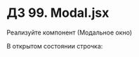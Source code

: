 # ДЗ 99. Modal.jsx

Реализуйте компонент <Modal> (Модальное окно)

В открытом состоянии строчка: <div class="modal" style="display: none;"> заменяется
на <div class="modal fade show" style="display: block;">

открытого модального окна две кнопки закрывающие его: крестик справа вверху и кнопка Cancel справа внизу.
